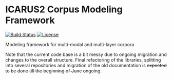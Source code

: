 # ICARUS2 Corpus Modeling Framework

[![Build Status](https://travis-ci.org/ICARUS-tooling/icarus2-modeling-framework.png)](https://travis-ci.org/ICARUS-tooling/icarus2-modeling-framework)
[![License](https://img.shields.io/badge/License-Apache%202.0-yellowgreen.svg)](https://github.com/ICARUS-tooling/icarus2-modeling-framework/blob/master/LICENSE)

Modeling framework for multi-modal and multi-layer corpora

Note that the current code base is a bit messy due to ongoing migration and changes to the overall structure.
Final refactoring of the libraries, splitting into several repositories and migration of the old documentation is ~~expected to be done till the beginning of June~~ ongoing.
